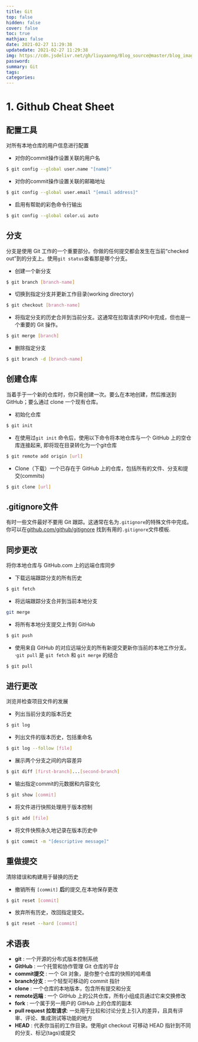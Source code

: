 ```yaml
---
title: Git
top: false
hidden: false
cover: false
toc: true
mathjax: false
date: 2021-02-27 11:29:38
updatedate: 2021-02-27 11:29:38
img: https://cdn.jsdelivr.net/gh/liuyaanng/Blog_source@master/blog_images/img/20210227122833.png
password:
summary: Git 
tags:
categories:
---
```


# 1. Github Cheat Sheet
## 配置工具
对所有本地仓库的用户信息进行配置

- 对你的commit操作设置关联的用户名

```bash
$ git config --global user.name "[name]"
```

- 对你的commit操作设置关联的邮箱地址

```bash
$ git config --global user.email "[email address]"
```

- 启用有帮助的彩色命令行输出

```bash
$ git config --global color.ui auto
```

## 分支

分支是使用 Git 工作的一个重要部分。你做的任何提交都会发生在当前“checked out”到的分支上。使用`git status`查看那是哪个分支。

- 创建一个新分支

```bash
$ git branch [branch-name]
```

- 切换到指定分支并更新工作目录(working directory)

```bash
$ git checkout [branch-name]
```

- 将指定分支的历史合并到当前分支。这通常在拉取请求(PR)中完成，但也是一个重要的 Git 操作。

```bash
$ git merge [branch]
```

- 删除指定分支

```bash
$ git branch -d [branch-name]
```

## 创建仓库

当着手于一个新的仓库时，你只需创建一次。要么在本地创建，然后推送到 GitHub；要么通过 clone 一个现有仓库。

- 初始化仓库

```bash 
$ git init
```

- 在使用过`git init` 命令后，使用以下命令将本地仓库与一个 GitHub 上的空仓库连接起来, 即将现在目录转化为一个git仓库

```bash  
$ git remote add origin [url]
```

- Clone（下载）一个已存在于 GitHub 上的仓库，包括所有的文件、分支和提交(commits)

```bash
$ git clone [url]
```

## .gitignore文件

有时一些文件最好不要用 Git 跟踪。这通常在名为`.gitignore`的特殊文件中完成。你可以在[github.com/github/gitignore](https://github.com/github/gitignore) 找到有用的`.gitignore`文件模板.

## 同步更改

将你本地仓库与 GitHub.com 上的远端仓库同步

- 下载远端跟踪分支的所有历史

```bash
$ git fetch
```

- 将远端跟踪分支合并到当前本地分支

```bash
git merge
```

- 将所有本地分支提交上传到 GitHub

```bash
$ git push
```

- 使用来自 GitHub 的对应远端分支的所有新提交更新你当前的本地工作分支。·`git pull` 是 `git fetch` 和	`git merge` 的结合

```bash
$ git pull
```

## 进行更改

浏览并检查项目文件的发展

- 列出当前分支的版本历史

```bash
$ git log
```

- 列出文件的版本历史，包括重命名

```bash
$ git log --follow [file]
```

- 展示两个分支之间的内容差异

```bash
$ git diff [first-branch]...[second-branch]
```

- 输出指定commit的元数据和内容变化

```bash
$ git show [commit]
```

- 将文件进行快照处理用于版本控制

```bash
$ git add [file]
```

- 将文件快照永久地记录在版本历史中

```bash
$ git commit -m "[descriptive message]"
```

## 重做提交

清除错误和构建用于替换的历史

- 撤销所有 `[commit]`  **后**的提交,在本地保存更改

```bash
$ git reset [commit]
```

- 放弃所有历史，改回指定提交。

```bash
$ git reset --hard [commit]
```

## 术语表

- **git** : 一个开源的分布式版本控制系统
- **GitHub** : 一个托管和协作管理 Git 仓库的平台
- **commit提交** : 一个 Git 对象，是你整个仓库的快照的哈希值
- **branch分支** : 一个轻型可移动的 commit 指针
- **clone** : 一个仓库的本地版本，包含所有提交和分支
- **remote远端** : 一个 GitHub 上的公共仓库，所有小组成员通过它来交换修改
- **fork** : 一个属于另一用户的 GitHub 上的仓库的副本
- **pull request 拉取请求**: 一处用于比较和讨论分支上引入的差异，且具有评审、评论、集成测试等功能的地方
- **HEAD** : 代表你当前的工作目录。使用git checkout 可移动 HEAD 指针到不同的分支、标记(tags)或提交
